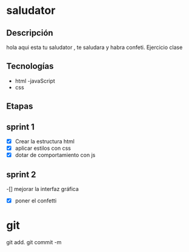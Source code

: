 # saludator
## Descripción
hola aqui esta tu saludator , te saludara y habra confeti.
Ejercicio clase
## Tecnologías
- html
-javaScript
- css

## Etapas
## sprint 1
-[x] Crear la estructura html
-[x] aplicar estilos con css
-[x] dotar de comportamiento con js

## sprint 2
-[] mejorar la interfaz gráfica
-[x] poner el confetti

# git

git add.
git commit -m


